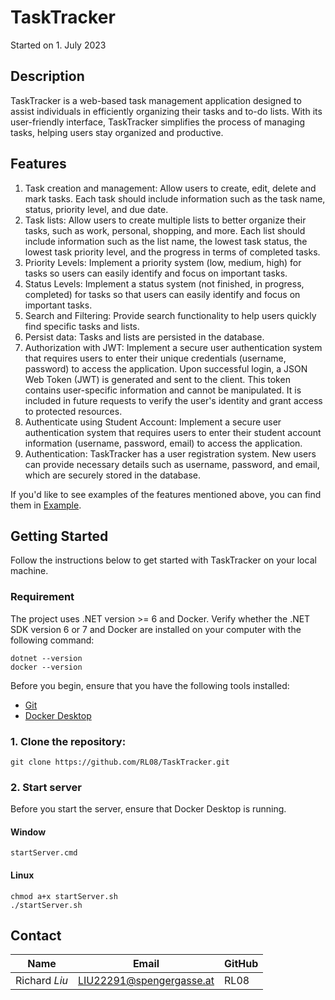 # TaskTracker
Started on 1. July 2023 <br>

## Description 
TaskTracker is a web-based task management application designed to assist individuals in efficiently organizing their tasks and to-do lists. 
With its user-friendly interface, TaskTracker simplifies the process of managing tasks, helping users stay organized and productive.

## Features
1. Task creation and management: Allow users to create, edit, delete and mark tasks. Each task should include information such as the task name, status, priority level, and due date.
2. Task lists: Allow users to create multiple lists to better organize their tasks, such as work, personal, shopping, and more. Each list should include information such as the list name, the lowest task status, the lowest task priority level, and the progress in terms of completed tasks.
3. Priority Levels: Implement a priority system (low, medium, high) for tasks so users can easily identify and focus on important tasks.
4. Status Levels: Implement a status system (not finished, in progress, completed) for tasks so that users can easily identify and focus on important tasks.
5. Search and Filtering: Provide search functionality to help users quickly find specific tasks and lists.
6. Persist data: Tasks and lists are persisted in the database.
7. Authorization with JWT: Implement a secure user authentication system that requires users to enter their unique credentials (username, password) to access the application. Upon successful login, a JSON Web Token (JWT) is generated and sent to the client. This token contains user-specific information and cannot be manipulated. It is included in future requests to verify the user's identity and grant access to protected resources.
8. Authenticate using Student Account: Implement a secure user authentication system that requires users to enter their student account information (username, password, email) to access the application. 
9. Authentication: TaskTracker has a user registration system. New users can provide necessary details such as username, password, and email, which are securely stored in the database. 

If you'd like to see examples of the features mentioned above, you can find them in [Example](https://github.com/RL08/TaskTracker/tree/main/Example/README.md).
## Getting Started
Follow the instructions below to get started with TaskTracker on your local machine.

### Requirement
The project uses .NET version >= 6 and Docker. Verify whether the .NET SDK version 6 or 7 and Docker are installed on your computer with the following command:
```
dotnet --version
docker --version
```

Before you begin, ensure that you have the following tools installed:
 - [Git](https://git-scm.com/downloads)
 - [Docker Desktop](https://www.docker.com/products/docker-desktop/)

### 1. Clone the repository:
```
git clone https://github.com/RL08/TaskTracker.git
```

### 2. Start server
Before you start the server, ensure that Docker Desktop is running.

#### Window
```
startServer.cmd
```

#### Linux
```
chmod a+x startServer.sh
./startServer.sh
```

## Contact 
| Name                   | Email                    | GitHub |
| ---------------------- | ------------------------ | ------ |
| Richard *Liu*          | LIU22291@spengergasse.at | RL08   |
